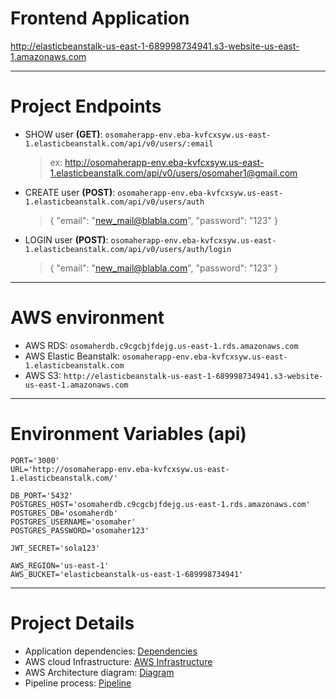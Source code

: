 # Frontend Application
http://elasticbeanstalk-us-east-1-689998734941.s3-website-us-east-1.amazonaws.com

---

# Project Endpoints
- SHOW user **(GET)**: ```osomaherapp-env.eba-kvfcxsyw.us-east-1.elasticbeanstalk.com/api/v0/users/:email```


  >ex: http://osomaherapp-env.eba-kvfcxsyw.us-east-1.elasticbeanstalk.com/api/v0/users/osomaher1@gmail.com

- CREATE user **(POST)**: ```osomaherapp-env.eba-kvfcxsyw.us-east-1.elasticbeanstalk.com/api/v0/users/auth```

    >{
        "email": "new_mail@blabla.com",
        "password": "123"
    }

- LOGIN user **(POST)**: ```osomaherapp-env.eba-kvfcxsyw.us-east-1.elasticbeanstalk.com/api/v0/users/auth/login```

    >{
        "email": "new_mail@blabla.com",
        "password": "123"
    }

---

# AWS environment
- AWS RDS: ```osomaherdb.c9cgcbjfdejg.us-east-1.rds.amazonaws.com```
- AWS Elastic Beanstalk: ```osomaherapp-env.eba-kvfcxsyw.us-east-1.elasticbeanstalk.com```
- AWS S3: ```http://elasticbeanstalk-us-east-1-689998734941.s3-website-us-east-1.amazonaws.com```

---

# Environment Variables (api)
```
PORT='3000'
URL='http://osomaherapp-env.eba-kvfcxsyw.us-east-1.elasticbeanstalk.com/'

DB_PORT='5432'
POSTGRES_HOST='osomaherdb.c9cgcbjfdejg.us-east-1.rds.amazonaws.com'
POSTGRES_DB='osomaherdb'
POSTGRES_USERNAME='osomaher'
POSTGRES_PASSWORD='osomaher123'

JWT_SECRET='sola123'

AWS_REGION='us-east-1'
AWS_BUCKET='elasticbeanstalk-us-east-1-689998734941'
```
---
# Project Details
- Application dependencies: [Dependencies](./docs/app_dependencies.md)
- AWS cloud Infrastructure: [AWS Infrastructure](./docs/Infrastructure_description.md)
- AWS Architecture diagram: [Diagram](./docs/architecture_diagram.md)
- Pipeline process: [Pipeline](./docs/pipeline_process.md)
